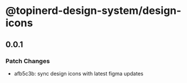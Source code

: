 # @topinerd-design-system/design-icons

## 0.0.1

### Patch Changes

- afb5c3b: sync design icons with latest figma updates

